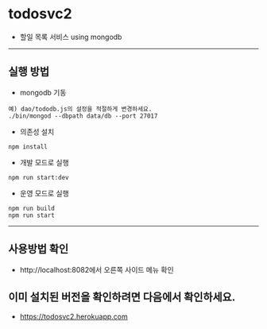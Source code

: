# todosvc2 
* 할일 목록 서비스 using mongodb
---------------------------------------
## 실행 방법
* mongodb 기동
~~~
예) dao/tododb.js의 설정을 적절하게 변경하세요.
./bin/mongod --dbpath data/db --port 27017
~~~

* 의존성 설치
~~~
npm install
~~~
* 개발 모드로 실행
~~~
npm run start:dev
~~~
* 운영 모드로 실행
~~~
npm run build
npm run start
~~~
----------------------------------------

## 사용방법 확인
* http://localhost:8082에서 오른쪽 사이드 메뉴 확인

## 이미 설치된 버전을 확인하려면 다음에서 확인하세요.
* https://todosvc2.herokuapp.com



